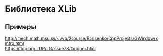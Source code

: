 # Библиотека XLib

## Примеры
http://mech.math.msu.su/~vvb/2course/Borisenko/CppProjects/GWindow/xintro.html  
https://tldp.org/LDP/LG/issue78/tougher.html  
